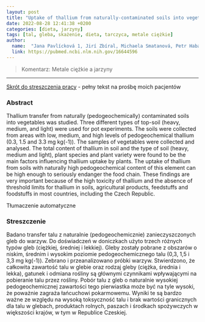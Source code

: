 ```yaml
---
layout: post
title: "Uptake of thallium from naturally-contaminated soils into vegetables"
date: 2022-08-28 12:41:38 +0200
categories: [dieta, jarzyny]
tags: [tal, gleba, skażenie, dieta, tarczyca, metale ciężkie]
author:
  name:  "Jana Pavlícková 1, Jirí Zbíral, Michaela Smatanová, Petr Habarta, Pavlína Houserová, Vlastimil Kubán"
  link: https://pubmed.ncbi.nlm.nih.gov/16644596
---
```

> Komentarz: Metale ciężkie a jarzyny
<hr>


[Skrót do streszczenia pracy](https://pubmed.ncbi.nlm.nih.gov/16644596/) - pełny tekst na prośbę moich pacjentów

### Abstract
Thallium transfer from naturally (pedogeochemically) contaminated soils into vegetables was studied. Three different types of top-soil (heavy, medium, and light) were used for pot experiments. The soils were collected from areas with low, medium, and high levels of pedogeochemical thallium (0.3, 1.5 and 3.3 mg kg(-1)). The samples of vegetables were collected and analysed. The total content of thallium in soil and the type of soil (heavy, medium and light), plant species and plant variety were found to be the main factors influencing thallium uptake by plants. The uptake of thallium from soils with naturally high pedogeochemical content of this element can be high enough to seriously endanger the food chain. These findings are very important because of the high toxicity of thallium and the absence of threshold limits for thallium in soils, agricultural products, feedstuffs and foodstuffs in most countries, including the Czech Republic.

Tłumaczenie automatyczne

### Streszczenie
Badano transfer talu z naturalnie (pedogeochemicznie) zanieczyszczonych gleb do warzyw. Do doświadczeń w doniczkach użyto trzech różnych typów gleb (ciężkiej, średniej i lekkiej). Gleby zostały pobrane z obszarów o niskim, średnim i wysokim poziomie pedogeochemicznego talu (0,3, 1,5 i 3,3 mg kg(-1)). Zebrano i przeanalizowano próbki warzyw. Stwierdzono, że całkowita zawartość talu w glebie oraz rodzaj gleby (ciężka, średnia i lekka), gatunek i odmiana rośliny są głównymi czynnikami wpływającymi na pobieranie talu przez rośliny. Pobór talu z gleb o naturalnie wysokiej pedogeochemicznej zawartości tego pierwiastka może być na tyle wysoki, że poważnie zagraża łańcuchowi pokarmowemu. Wyniki te są bardzo ważne ze względu na wysoką toksyczność talu i brak wartości granicznych dla talu w glebach, produktach rolnych, paszach i środkach spożywczych w większości krajów, w tym w Republice Czeskiej.
